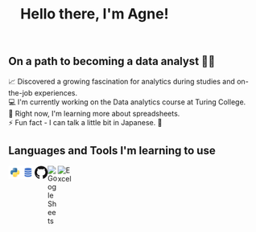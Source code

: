 <div id="user-content-toc">
  <ul align="left" style="list-style: none;">
    <summary>
      <h1> Hello there, I'm Agne!</h1> <br>
    </summary>
  </ul>
</div>

## On a path to becoming a data analyst :female_detective:

📈 Discovered a growing fascination for analytics during studies and on-the-job experiences.  
💻 I'm currently working on the Data analytics course at Turing College.  
🌱 Right now, I'm learning more about spreadsheets.  
⚡ Fun fact - I can talk a little bit in Japanese. 🎌 

## Languages and Tools I'm learning to use
<img align="left" alt="python" width="26px" src="https://raw.githubusercontent.com/github/explore/80688e429a7d4ef2fca1e82350fe8e3517d3494d/topics/python/python.png" />
<img align="left" alt="SQL" width="26px" src="https://raw.githubusercontent.com/github/explore/80688e429a7d4ef2fca1e82350fe8e3517d3494d/topics/sql/sql.png" />
<img align="left" alt="GitHub" width="26px" src="https://raw.githubusercontent.com/github/explore/78df643247d429f6cc873026c0622819ad797942/topics/github/github.png" />
<img align="left" alt="Google Sheets" width="20px" src="https://upload.wikimedia.org/wikipedia/commons/thumb/3/30/Google_Sheets_logo_%282014-2020%29.svg/49px-Google_Sheets_logo_%282014-2020%29.svg.png" />
<img align="left" alt="Excel" width="28px" src="https://upload.wikimedia.org/wikipedia/commons/thumb/3/34/Microsoft_Office_Excel_%282019%E2%80%93present%29.svg/120px-Microsoft_Office_Excel_%282019%E2%80%93present%29.svg.png" /> 
